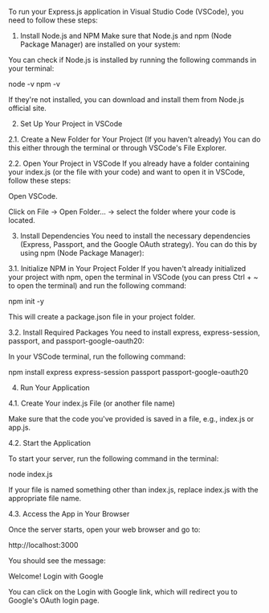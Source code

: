 To run your Express.js application in Visual Studio Code (VSCode), you need to follow these steps:

1. Install Node.js and NPM
Make sure that Node.js and npm (Node Package Manager) are installed on your system:

You can check if Node.js is installed by running the following commands in your terminal:

node -v
npm -v

If they're not installed, you can download and install them from Node.js official site.

2. Set Up Your Project in VSCode

2.1. Create a New Folder for Your Project (If you haven't already)
You can do this either through the terminal or through VSCode's File Explorer.

2.2. Open Your Project in VSCode
If you already have a folder containing your index.js (or the file with your code) and want to open it in VSCode, follow these steps:

Open VSCode.

Click on File → Open Folder... → select the folder where your code is located.

3. Install Dependencies
You need to install the necessary dependencies (Express, Passport, and the Google OAuth strategy). You can do this by using npm (Node Package Manager):

3.1. Initialize NPM in Your Project Folder
If you haven't already initialized your project with npm, open the terminal in VSCode (you can press Ctrl + ~ to open the terminal) and run the following command:


npm init -y

This will create a package.json file in your project folder.

3.2. Install Required Packages
You need to install express, express-session, passport, and passport-google-oauth20:

In your VSCode terminal, run the following command:

npm install express express-session passport passport-google-oauth20

4. Run Your Application

4.1. Create Your index.js File (or another file name)

Make sure that the code you've provided is saved in a file, e.g., index.js or app.js.

4.2. Start the Application

To start your server, run the following command in the terminal:


node index.js

If your file is named something other than index.js, replace index.js with the appropriate file name.

4.3. Access the App in Your Browser

Once the server starts, open your web browser and go to:


http://localhost:3000

You should see the message:

Welcome! Login with Google

You can click on the Login with Google link, which will redirect you to Google's OAuth login page.

